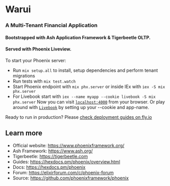 # Warui

### A Multi-Tenant Financial Application

#### Bootstrapped with Ash Application Framework & Tigerbeetle OLTP.

#### Served with Phoenix Liveview.

To start your Phoenix server:

- Run `mix setup.all` to install, setup dependencies and perform tenant migrations
- Run tests with `mix test.watch`
- Start Phoenix endpoint with `mix phx.server` or inside IEx with `iex -S mix phx.server`
- For Livebook start with `iex --name myapp --cookie livebook -S mix phx.server`
  Now you can visit [`localhost:4000`](http://localhost:4000) from your browser.
  Or play around with [`Livebook`](https://livebook.org) by setting up your --cookie and app-name.

Ready to run in production? Please [check deployment guides on fly.io](fly.io/phoenix)

## Learn more

- Official website: https://www.phoenixframework.org/
- Ash Framework: https://www.ash.org/
- Tigerbeetle: https://tigerbeetle.com
- Guides: https://hexdocs.pm/phoenix/overview.html
- Docs: https://hexdocs.pm/phoenix
- Forum: https://elixirforum.com/c/phoenix-forum
- Source: https://github.com/phoenixframework/phoenix
